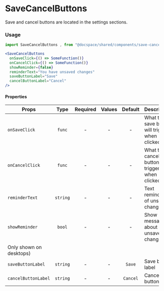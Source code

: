 # SaveCancelButtons

Save and cancel buttons are located in the settings sections.

### Usage

```js
import SaveCancelButtons , from "@docspace/shared/components/save-cancel-button";
```

```jsx
<SaveCancelButtons
  onSaveClick={() => SomeFunction()}
  onCancelClick={() => SomeFunction()}
  showReminder={false}
  reminderText="You have unsaved changes"
  saveButtonLabel="Save"
  cancelButtonLabel="Cancel"
/>
```

#### Properties

| Props                   |   Type   | Required | Values | Default  | Description                                      |
| ----------------------- | :------: | :------: | :----: | :------: | ------------------------------------------------ |
| `onSaveClick`           |  `func`  |    -     |   -    |    -     | What the save button will trigger when clicked   |
| `onCancelClick`         |  `func`  |    -     |   -    |    -     | What the cancel button will trigger when clicked |
| `reminderText`          | `string` |    -     |   -    |    -     | Text reminding of unsaved changes                |
| `showReminder`          |  `bool`  |    -     |   -    |    -     | Show message about unsaved changes.              |
| Only shown on desktops) |
| `saveButtonLabel`       | `string` |    -     |   -    |  `Save`  | Save button label                                |
| `cancelButtonLabel`     | `string` |    -     |   -    | `Cancel` | Cancel button label                              |
